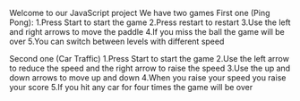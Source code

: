Welcome to our JavaScript project 
We have two games 
First one (Ping Pong):
		1.Press Start to start the game 
		2.Press restart to restart 
		3.Use the left and right arrows to move the paddle
		4.If you miss the ball the game will be over
		5.You can switch between levels with different speed
		
		

Second one (Car Traffic)
		1.Press Start to start the game
		2.Use the left arrow to reduce the speed and the right arrow to raise the speed 
		3.Use the up and down arrows to move up and down 
		4.When you raise your speed you raise your score
		5.If you hit any car for four times the game will be over 
		